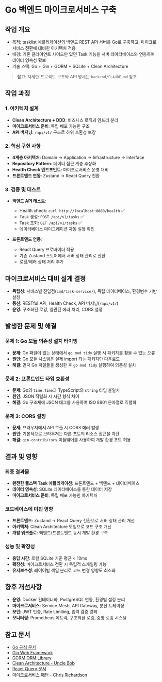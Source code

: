 # Go 백엔드 마이크로서비스 구축

## 작업 개요
- 목적: tasklist 애플리케이션의 백엔드 REST API 서버를 Go로 구축하고, 마이크로서비스 전환에 대비한 아키텍처 적용
- 배경: 기존 클라이언트 사이드만 있던 Task 기능을 서버 데이터베이스와 연동하여 데이터 영속성 확보
- 기술 스택: Go + Gin + GORM + SQLite + Clean Architecture

> **참고**: 자세한 프로젝트 구조와 API 명세는 `backend/CLAUDE.md` 참조

## 작업 과정

### 1. 아키텍처 설계
- **Clean Architecture + DDD**: 비즈니스 로직과 인프라 분리
- **마이크로서비스 준비**: 독립 배포 가능한 구조
- **API 버저닝**: `/api/v1/` 구조로 하위 호환성 보장

### 2. 핵심 구현 사항
- **4계층 아키텍처**: Domain → Application → Infrastructure → Interface
- **Repository Pattern**: 데이터 접근 계층 추상화  
- **Health Check 엔드포인트**: 마이크로서비스 운영 대비
- **프론트엔드 연동**: Zustand → React Query 전환

### 3. 검증 및 테스트
- **백엔드 API 테스트**:
  - Health check: `curl http://localhost:8080/health` ✅
  - Task 생성: `POST /api/v1/tasks` ✅
  - Task 조회: `GET /api/v1/tasks` ✅
  - 데이터베이스 마이그레이션 자동 실행 확인

- **프론트엔드 연동**: 
  - React Query 프로바이더 적용
  - 기존 Zustand 스토어에서 서버 상태 관리로 전환
  - 로딩/에러 상태 처리 추가

## 마이크로서비스 대비 설계 결정
- **독립성**: 서비스별 진입점(`cmd/task-service/`), 독립 데이터베이스, 환경변수 기반 설정
- **통신**: RESTful API, Health Check, API 버저닝(`/api/v1/`)
- **운영**: 구조화된 로깅, 일관된 에러 처리, CORS 설정

## 발생한 문제 및 해결

### 문제 1: Go 모듈 의존성 설치 타이밍
- **문제**: Go 파일이 없는 상태에서 `go mod tidy` 실행 시 패키지를 찾을 수 없는 오류
- **원인**: Go 모듈 시스템은 실제 import 되는 패키지만 다운로드
- **해결**: 먼저 Go 파일들을 생성한 후 `go mod tidy` 실행하여 의존성 설치

### 문제 2: 프론트엔드 타입 호환성
- **문제**: Go의 `time.Time`과 TypeScript의 `string` 타입 불일치
- **원인**: JSON 직렬화 시 시간 형식 차이
- **해결**: Go 구조체에 JSON 태그를 사용하여 ISO 8601 문자열로 직렬화

### 문제 3: CORS 설정
- **문제**: 브라우저에서 API 호출 시 CORS 에러 발생
- **원인**: 기본적으로 브라우저는 다른 포트의 리소스 접근을 차단
- **해결**: `gin-contrib/cors` 미들웨어를 사용하여 개발 환경 포트 허용

## 결과 및 영향

### 최종 결과물
- **완전한 풀스택 Task 애플리케이션**: 프론트엔드 + 백엔드 + 데이터베이스
- **데이터 영속성**: SQLite 데이터베이스를 통한 데이터 저장
- **마이크로서비스 준비**: 독립 배포 가능한 아키텍처

### 코드베이스에 미친 영향
- **프론트엔드**: Zustand → React Query 전환으로 서버 상태 관리 개선
- **아키텍처**: Clean Architecture 도입으로 코드 구조 개선
- **개발 워크플로**: 백엔드/프론트엔드 동시 개발 환경 구축

### 성능 및 확장성
- **응답 시간**: 로컬 SQLite 기준 평균 < 10ms
- **확장성**: 마이크로서비스 전환 시 독립적 스케일링 가능
- **유지보수성**: 레이어별 책임 분리로 코드 변경 영향도 최소화

## 향후 개선사항
- **운영**: Docker 컨테이너화, PostgreSQL 연동, 환경별 설정 분리
- **마이크로서비스**: Service Mesh, API Gateway, 분산 트레이싱
- **보안**: JWT 인증, Rate Limiting, 입력 검증 강화  
- **모니터링**: Prometheus 메트릭, 구조화된 로깅, 중앙 로깅 시스템

## 참고 문서
- [Go 공식 문서](https://golang.org/doc/)
- [Gin Web Framework](https://gin-gonic.com/docs/)
- [GORM ORM Library](https://gorm.io/docs/)
- [Clean Architecture - Uncle Bob](https://blog.cleancoder.com/uncle-bob/2012/08/13/the-clean-architecture.html)
- [React Query 문서](https://tanstack.com/query/latest)
- [마이크로서비스 패턴 - Chris Richardson](https://microservices.io/patterns/index.html)